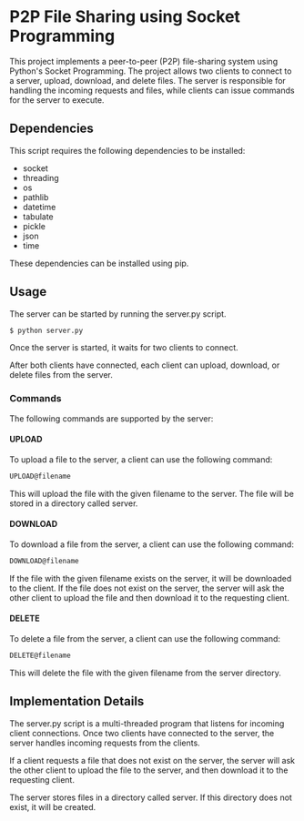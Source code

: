 # P2P File Sharing using Socket Programming

This project implements a peer-to-peer (P2P) file-sharing system using Python's Socket Programming. The project allows two clients to connect to a server, upload, download, and delete files. The server is responsible for handling the incoming requests and files, while clients can issue commands for the server to execute.

## Dependencies
This script requires the following dependencies to be installed:

* socket
* threading
* os
* pathlib
* datetime
* tabulate
* pickle
* json
* time

These dependencies can be installed using pip.

## Usage
The server can be started by running the server.py script.

```bash
$ python server.py
```

Once the server is started, it waits for two clients to connect.

After both clients have connected, each client can upload, download, or delete files from the server.

### Commands
The following commands are supported by the server:

#### UPLOAD
To upload a file to the server, a client can use the following command:

```bash
UPLOAD@filename
```

This will upload the file with the given filename to the server. The file will be stored in a directory called server.

#### DOWNLOAD
To download a file from the server, a client can use the following command:

```bash
DOWNLOAD@filename
```

If the file with the given filename exists on the server, it will be downloaded to the client. If the file does not exist on the server, the server will ask the other client to upload the file and then download it to the requesting client.

#### DELETE
To delete a file from the server, a client can use the following command:

```bash
DELETE@filename
```

This will delete the file with the given filename from the server directory.

## Implementation Details
The server.py script is a multi-threaded program that listens for incoming client connections. Once two clients have connected to the server, the server handles incoming requests from the clients.

If a client requests a file that does not exist on the server, the server will ask the other client to upload the file to the server, and then download it to the requesting client.

The server stores files in a directory called server. If this directory does not exist, it will be created.
